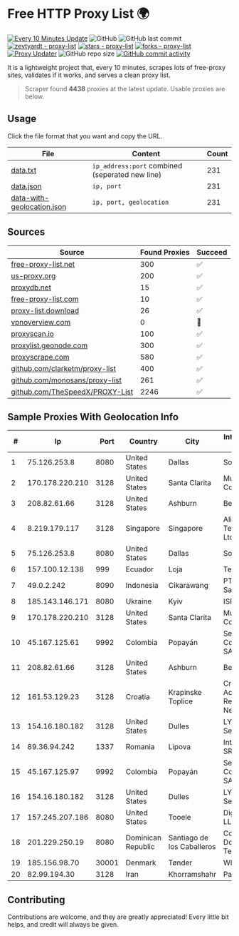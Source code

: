 
# Free HTTP Proxy List 🌍

[![Every 10 Minutes Update](https://github.com/mertguvencli/http-proxy-list/actions/workflows/main.yml/badge.svg?branch=main)](https://github.com/mertguvencli/http-proxy-list/actions/workflows/main.yml)
![GitHub](https://img.shields.io/github/license/mertguvencli/http-proxy-list)
![GitHub last commit](https://img.shields.io/github/last-commit/mertguvencli/http-proxy-list)
[![zevtyardt - proxy-list](https://img.shields.io/static/v1?label=zevtyardt&message=proxy-list&color=blue&logo=github)](https://github.com/zevtyardt/proxy-list "Go to GitHub repo")
[![stars - proxy-list](https://img.shields.io/github/stars/zevtyardt/proxy-list?style=social)](https://github.com/zevtyardt/proxy-list)
[![forks - proxy-list](https://img.shields.io/github/forks/zevtyardt/proxy-list?style=social)](https://github.com/zevtyardt/proxy-list)
[![Proxy Updater](https://github.com/zevtyardt/proxy-list/workflows/Proxy%20Updater/badge.svg)](https://github.com/zevtyardt/proxy-list/actions?query=workflow:"Proxy+Updater")
![GitHub repo size](https://img.shields.io/github/repo-size/zevtyardt/proxy-list)
[![GitHub commit activity](https://img.shields.io/github/commit-activity/m/zevtyardt/proxy-list?logo=commits)](https://github.com/zevtyardt/proxy-list/commits/main)

It is a lightweight project that, every 10 minutes, scrapes lots of free-proxy sites, validates if it works, and serves a clean proxy list.

> Scraper found **4438** proxies at the latest update. Usable proxies are below.

## Usage

Click the file format that you want and copy the URL.

|File|Content|Count|
|----|-------|-----|
|[data.txt](https://raw.githubusercontent.com/mertguvencli/http-proxy-list/main/proxy-list/data.txt)|`ip_address:port` combined (seperated new line)|231|
|[data.json](https://raw.githubusercontent.com/mertguvencli/http-proxy-list/main/proxy-list/data.json)|`ip, port`|231|
|[data-with-geolocation.json](https://raw.githubusercontent.com/mertguvencli/http-proxy-list/main/proxy-list/data-with-geolocation.json)|`ip, port, geolocation`|231|

## Sources

|Source|Found Proxies|Succeed|
|------|-------------|-------|
|[free-proxy-list.net](https://free-proxy-list.net)|300|✅|
|[us-proxy.org](https://www.us-proxy.org)|200|✅|
|[proxydb.net](http://proxydb.net)|15|✅|
|[free-proxy-list.com](https://free-proxy-list.com/?page=&port=&type%5B%5D=http&type%5B%5D=https&up_time=0&search=Search)|10|✅|
|[proxy-list.download](https://www.proxy-list.download/HTTP)|26|✅|
|[vpnoverview.com](https://vpnoverview.com/privacy/anonymous-browsing/free-proxy-servers)|0|🚫|
|[proxyscan.io](https://www.proxyscan.io)|100|✅|
|[proxylist.geonode.com](https://proxylist.geonode.com/api/proxy-list?limit=300&page=1&sort_by=lastChecked&sort_type=desc&protocols=http,https)|300|✅|
|[proxyscrape.com](https://api.proxyscrape.com/v2/?request=displayproxies&protocol=http&timeout=10000&country=all&ssl=all&anonymity=all)|580|✅|
|[github.com/clarketm/proxy-list](https://raw.githubusercontent.com/clarketm/proxy-list/master/proxy-list-raw.txt)|400|✅|
|[github.com/monosans/proxy-list](https://raw.githubusercontent.com/monosans/proxy-list/main/proxies/http.txt)|261|✅|
|[github.com/TheSpeedX/PROXY-List](https://raw.githubusercontent.com/TheSpeedX/PROXY-List/master/http.txt)|2246|✅|


## Sample Proxies With Geolocation Info

|#|Ip|Port|Country|City|Internet Service Provider|
|-|--|----|-------|----|-------------------------|
|1|75.126.253.8|8080|United States|Dallas|SoftLayer|
|2|170.178.220.210|3128|United States|Santa Clarita|Multacom Corporation|
|3|208.82.61.66|3128|United States|Ashburn|Bernardi Sounds|
|4|8.219.179.117|3128|Singapore|Singapore|Alibaba (US) Technology Co., Ltd.|
|5|75.126.253.8|8080|United States|Dallas|SoftLayer|
|6|157.100.12.138|999|Ecuador|Loja|Telconet S.A|
|7|49.0.2.242|8090|Indonesia|Cikarawang|PT Usaha Adi Sanggoro|
|8|185.143.146.171|8080|Ukraine|Kyiv|ISP UTELS|
|9|170.178.220.210|3128|United States|Santa Clarita|Multacom Corporation|
|10|45.167.125.61|9992|Colombia|Popayán|Sepcom Comunicaciones SAS|
|11|208.82.61.66|3128|United States|Ashburn|Bernardi Sounds|
|12|161.53.129.23|3128|Croatia|Krapinske Toplice|Croatian Academic and Research Network|
|13|154.16.180.182|3128|United States|Dulles|LYIT Internet Services|
|14|89.36.94.242|1337|Romania|Lipova|Interkvm Host SRL|
|15|45.167.125.97|9992|Colombia|Popayán|Sepcom Comunicaciones SAS|
|16|154.16.180.182|3128|United States|Dulles|LYIT Internet Services|
|17|157.245.207.186|8080|United States|Tooele|DigitalOcean, LLC|
|18|201.229.250.19|8080|Dominican Republic|Santiago de los Caballeros|Compañía Dominicana de Teléfonos S. A.|
|19|185.156.98.70|30001|Denmark|Tønder|WNB A/S|
|20|82.99.194.30|3128|Iran|Khorramshahr|ParsOnline Co.|



## Contributing

Contributions are welcome, and they are greatly appreciated! Every
little bit helps, and credit will always be given.

